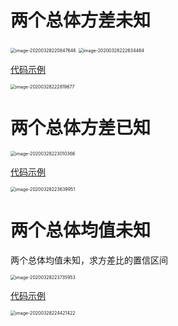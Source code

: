 # 两个总体方差未知

<img src="http://img.elixir-zh.cn/uPic/image-20200328220847646.png" alt="image-20200328220847646" style="zoom:50%;" />

<img src="http://img.elixir-zh.cn/uPic/image-20200328222634484.png" alt="image-20200328222634484" style="zoom:50%;" />



[代码示例](https://github.com/Terry-bear/algorithm-100/blob/master/statistics/stats/interval_est.py)



<img src="http://img.elixir-zh.cn/uPic/image-20200328222819677.png" alt="image-20200328222819677" style="zoom:50%;" />



# 两个总体方差已知

<img src="http://img.elixir-zh.cn/uPic/image-20200328223010366.png" alt="image-20200328223010366" style="zoom:50%;" />

[代码示例](https://github.com/Terry-bear/algorithm-100/blob/master/statistics/stats/interval_est.py)

<img src="http://img.elixir-zh.cn/uPic/image-20200328223639951.png" alt="image-20200328223639951" style="zoom:50%;" />



# 两个总体均值未知

两个总体均值未知，求方差比的置信区间

<img src="http://img.elixir-zh.cn/uPic/image-20200328223735953.png" alt="image-20200328223735953" style="zoom:50%;" />



[代码示例](https://github.com/Terry-bear/algorithm-100/blob/master/statistics/stats/interval_est.py)

<img src="http://img.elixir-zh.cn/uPic/image-20200328224421422.png" alt="image-20200328224421422" style="zoom:50%;" />


